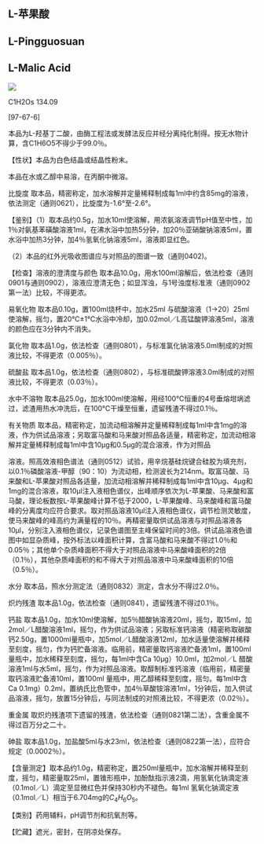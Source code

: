 ## L-苹果酸

## L-Pingguosuan

## L-Malic Acid

<!-- H O _ { 2 } C \overset\frown { H O } ⋯ - c _ { O _ { 2 } k }  -->
![](https://web-api.textin.com/ocr_image/external/9e09412e5c0eb68c.jpg)

C1H2Os 134.09

[97-67-6]

本品为L-羟基丁二酸，由酶工程法或发酵法反应并经分离纯化制得。按无水物计算，含C1H6O5不得少于99.0％。

【性状】本品为白色结晶或结晶性粉末。

本品在水或乙醇中易溶，在丙酮中微溶。

比旋度 取本品，精密称定，加水溶解并定量稀释制成每1ml中约含85mg的溶液，依法测定（通则0621），比旋度为-1.6°至-2.6°。

【鉴别】（1）取本品约0.5g，加水10ml使溶解，用浓氨溶液调节pH值至中性，加1％对氨基苯磺酸溶液1ml，在沸水浴中加热5分钟，加20％亚硝酸钠溶液5ml，置水浴中加热3分钟，加4％氢氧化钠溶液5ml，溶液即显红色。

（2）本品的红外光吸收图谱应与对照品的图谱一致（通则0402)。

【检查】溶液的澄清度与颜色 取本品10.0g，用水100ml溶解后，依法检查（通则0901与通则0902），溶液应澄清无色；如显浑浊，与1号浊度标准液（通则0902第一法）比较，不得更浓。

易氧化物 取本品0.10g，置100ml烧杯中，加水25ml 与硫酸溶液（1→20）25ml使溶解，摇匀，置20℃±1℃水浴中冷却，加0.02mol／L高锰酸钾溶液5ml，溶液的颜色应在3分钟内不消失。

氯化物 取本品1.0g，依法检查（通则0801），与标准氯化钠溶液5.0ml制成的对照液比较，不得更浓（0.005％）。

硫酸盐 取本品1.0g，依法检查（通则0802），与标准硫酸钾溶液3.0ml制成的对照液比较，不得更浓（0.03％）。

水中不溶物 取本品25.0g，加水100ml使溶解，用经100℃恒重的4号垂熔坩埚滤过，滤渣用热水冲洗后，在100℃干燥至恒重，遗留残渣不得过0.1％。

有关物质 取本品，精密称定，加流动相溶解并定量稀释制成每1ml中含1mg的溶液，作为供试品溶液；另取富马酸和马来酸对照品各适量，精密称定，加流动相溶解并定量稀释制成每1ml中含10μg和0.5μg的混合溶液，作为对照品

溶液。照高效液相色谱法（通则0512）试验，用辛烷基硅烷键合硅胶为填充剂，以0.1％磷酸溶液-甲醇（90：10）为流动相，检测波长为214nm。取富马酸、马来酸和L-苹果酸对照品各适量，加流动相溶解并稀释制成每1ml中含10μg、4μg和1mg的混合溶液，取10μl注入液相色谱仪，出峰顺序依次为L-苹果酸、马来酸和富马酸，理论板数按L-苹果酸峰计算不低于2000，L-苹果酸峰、马来酸峰和富马酸峰的分离度均应符合要求。取对照品溶液10μl注入液相色谱仪，调节检测灵敏度，使马来酸峰的峰高约为满量程的10％。再精密量取供试品溶液与对照品溶液各10μl，分别注入液相色谱仪，记录色谱图至主峰保留时间的3倍。供试品溶液色谱图中如显杂质峰，按外标法以峰面积计算，含富马酸和马来酸不得过1.0％和0.05％；其他单个杂质峰面积不得大于对照品溶液中马来酸峰面积的2倍（0.1％），其他杂质峰面积的和不得大于对照品溶液中马来酸峰面积的10倍（0.5％）。

水分 取本品，照水分测定法（通则0832）测定，含水分不得过2.0％。

炽灼残渣 取本品1.0g，依法检查（通则0841），遗留残渣不得过0.1％。

钙盐 取本品1.0g，加水10ml使溶解，加5％醋酸钠溶液20ml，摇匀，取15ml，加2mol／L醋酸溶液1ml，摇匀，作为供试品溶液；另取标准钙溶液（精密称取碳酸钙2.50g，置1000ml量瓶中，加5mol／L醋酸溶液12ml，加水适量使溶解并稀释至刻度，摇匀，作为钙贮备溶液。临用前，精密量取钙溶液贮备液1ml，置100ml量瓶中，加水稀释至刻度，摇匀，每1ml中含Ca 10μg）10.0ml，加2mol／L 醋酸溶液1ml与水5ml，摇匀，作为对照品溶液。取醇制标准钙溶液（临用前，精密量取钙溶液贮备液10ml，置100ml 量瓶中，用乙醇稀释至刻度，摇匀。每1ml中含Ca 0.1mg）0.2ml，置纳氏比色管中，加4％草酸铵溶液1ml，1分钟后，加入供试品溶液，摇匀，放置15分钟后，与同法制成的对照液比较，不得更浓（0.02％）。

重金属 取炽灼残渣项下遗留的残渣，依法检查（通则0821第二法），含重金属不得过百万分之二十。

砷盐 取本品1.0g，加盐酸5ml与水23ml，依法检查（通则0822第一法），应符合规定（0.0002％）。

【含量测定】取本品约1.0g，精密称定，置250ml量瓶中，加水溶解并稀释至刻度，摇匀，精密量取25ml，置锥形瓶中，加酚酞指示液2滴，用氢氧化钠滴定液（0.1mol／L）滴定至显微红色并保持30秒内不褪色。每1ml 氢氧化钠滴定液（0.1mol／L）相当于6.704mg的$C_{4}H_{6}O_{5}。$

【类别】药用辅料，pH调节剂和抗氧剂等。

【贮藏】遮光，密封，在阴凉处保存。